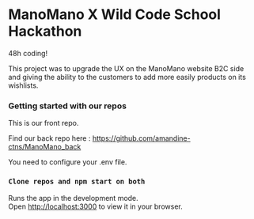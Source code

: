 # ManoMano X Wild Code School Hackathon

48h coding!

This project was to upgrade the UX on the ManoMano website B2C side and giving the ability to the customers to add more easily products on its wishlists.

### Getting started with our repos

This is our front repo.

Find our back repo here : https://github.com/amandine-ctns/ManoMano_back

You need to configure your .env file.

### `Clone repos and npm start on both`

Runs the app in the development mode.\
Open [http://localhost:3000](http://localhost:3000) to view it in your browser.
